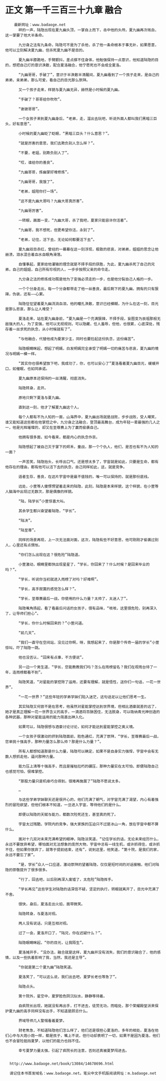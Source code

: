 # 正文 第一千三百三十九章 融合
        最新网址：www.badaoge.net
          砰的一声，陆隐出现在夏九幽头顶，一掌自上而下，击中他的头颅，夏九幽再次咳血，这一掌要了他大半条命。
      
          九分身之法有九条命，陆隐可不是为了杀他，杀了他一条命根本于事无补，如果愿意，他可以立刻解决夏九幽，但杀死夏九幽不是目的。
      
          夏九幽半膝跪地，手臂颤抖，差点撑不住身体，他勉强保持一点意识，他知道陆隐的目的，想把自己打的意识涣散，配合夏洛融合，他宁愿死也不会成全夏洛。
      
          “九幽哥哥，手破了”，意识于半涣散半清醒间，夏九幽看到了一个孩子走来，是自己的弟弟，亲弟弟，那么可爱，看自己的目光那么崇拜。
      
          又一个孩子走来，样貌与夏九幽无异，赫然是小时候的夏九幽。
      
          “手破了？哥哥给你吹吹”。
      
          “谢谢哥哥”。
      
          一个女孩子来到夏九幽身后，“老弟，走，溜出去玩吧，听说外面人都叫我们黑暗三巨头，好有意思”。
      
          小时候的夏九幽眨了眨眼，“黑暗三巨头？什么意思？”。
      
          “就是厉害的意思，我们去欺负别人怎么样？”。
      
          “不要，老姐，别欺负别人了”。
      
          “哎，谁给你的善良”。
      
          “九幽哥哥，炼幽掌好难修炼”。
      
          “九幽哥哥，我饿了”。
      
          “老弟，姐陪你打一场”。
      
          “这不是九幽大哥吗？九幽大哥真厉害”。
      
          “九幽哥厉害”。
      
          一转眼，画面一变，“九幽大哥，杀了我吧，夏家只能容许你活着”。
      
          “九幽哥，我不想死，但更希望你活，永别了”。
      
          “老弟，记住，活下去，无论如何都要活下去”。
      
          夏九幽双目赤红，曾经的一幕幕在这一刻浮现，极致的悲哀，对弟弟，姐姐的思念让他崩溃，泪水混合着血水自眼角滑落。
      
          自懂事起，夏家给他灌输的理念就是不择手段的获胜，为此，夏九幽杀死了自己的兄弟，自己的姐姐，自己所有珍视的人，一步步按照父亲的命令走。
      
          九分身之法的修炼成功既是他为了变强必须走的一步，也是他分裂自己人格的一步。
      
          一个个分身走出，每一个分身都带走了他一丝善良，最后剩下的夏九幽，拥有的只有狠辣，伪装，还有——心累。
      
          陆隐怔怔望着夏九幽流淌血泪，他的瞳孔涣散，意识已经模糊，为什么在这一刻，目光是那么悲哀，那么让人难受？
      
          夏洛走来，站在夏九幽身前，“夏九幽是一个充满狠辣，不择手段，妄图变为辰祖那般无敌强大的人，为了变强，他可以无视规则，可以隐藏，任人羞辱，但他，也很累，心底深处，残存着一丝求死的执念，从小时候就有了”。
      
          “与他融合，代替他成为夏家少主，同时也要捡起这份执念，这份痛苦”。
      
          陆隐眼睛眯起，想起了明嫣，白发明嫣完全承受了明嫣一切的痛苦与悲哀，夏九幽的境况与明嫣一模一样。
      
          “其实你也很希望放下吧，我成功了，你，也可以安心了”夏洛看着夏九幽目光，缓缓开口，如催眠，也如同承诺。
      
          夏九幽原本还保持的一丝清醒，彻底消失。
      
          陆隐转身，走开。
      
          原地只剩下夏洛与夏九幽。
      
          直到这一刻，他才了解夏九幽这个人。
      
          每个人都有不为人知的一面，山海界中，夏九幽出场就是战败，步步战败，受人嘲笑，谁又能知道这些都在他掌控之中，九分身之法融合，登顶最高舞台，成为年轻一辈最强的几人之一，他是光辉璀璨的，却又在至尊赛上为了赢而偷袭自己。
      
          他拥有很多面，如今看来，都是内心的执念作祟。
      
          陆隐想起了被自己灭于掌下的烬禾，童战，那一个个仇人，他们，是否也有不为人知的一面？
      
          一声苦笑，陆隐抬头，长呼出口气，还是想太多了，宇宙就是如此，只要是生命，都有他存在的理由，都有他可以活下去的执念，自己同样如此，这，就是竞争。
      
          适者生存，善良，在这片宇宙中是最不值钱的，唯一可以保持的，就是那份底线。
      
          远处，小萱等人傻愣愣望着走来的陆隐，此刻，陆隐是本来样貌，这个样貌，在小萱等人脑海中出现过无数次，那是偶像的样貌。
      
          “陆，陆学长”小萱惊喜大叫。
      
          其余学生都兴奋望着陆隐，“学长”。
      
          “陆决”。
      
          “陆至尊”。
      
          同样的场景再现，上一次无法面对面，这次，陆隐有些不好意思，他可刚刚才偷袭过别人，心里还有点惆怅。
      
          “你们怎么出现在这？很危险”陆隐道。
      
          小萱激动，眼睛里都快出现星星了，“学长，你回来了？什么时候？是回来毕业的吗？”。
      
          “学长，听说你当初就进入雨榜了对吗？好难啊”。
      
          “学长，高手寂寞的感觉怎么样？”。
      
          “学长，至尊赛最后一战，你使用的什么力量？太帅了，太迷人了”。
      
          陆隐嘴角扬起，看了看最后问话的女孩子，很有品味，“咳咳，这里很危险，别再深入了，让导师们担心”。
      
          “学长，你什么时候回来的？”小萱问道。
      
          “前几天”。
      
          “我们一直守在空间站，没见过你啊，呀，我想起来了，你是那个传奇一届的学长”小萱惊叫，吓了陆隐一跳。
      
          他也没否认，“回来有点事，不方便说”。
      
          另一边一个男生道，“学长，您能教教我们吗？怎么在雨榜留名？我们在观雨台待了一年，连雨榜都看不到”。
      
          陆隐笑道，“对星能的掌控除了运用，还要有理解，就是悟性，送你们一句话，一花一世界”。
      
          “一花一世界？”这些年轻的学弟学妹们陷入迷茫，这句话足以让他们思考一生。
      
          其实陆隐又何尝不是在思考，他虽然对星能掌控达到世界境，但相比酒豪就差的远了，她才是真正理解一花一世界含义的高手，一滴酒将百脉困住，无法脱身，可以吸纳青光神创造的各种武器，那种对星能运用的能力简直出神入化。
      
          如果可以，陆隐很想与酒豪讨论讨论，如何才能达到星能掌控之奥义境。
      
          一个女孩子很激动的挤到陆隐面前，脸色通红，充满了崇拜，“学长，至尊赛最后一战，您单挑十强高手，那种力量怎么那么帅？那是什么力量？”。
      
          所有人都想知道那是什么力量，陆隐可以确定，如果不是自身实力强悍，宇宙中会有无数人想抓走他，逼问那种力量。
      
          能力压上清等十强高手，而且是摧枯拉朽的碾压，那种力量实在太可怕，即便陆隐自己也感觉可怕，很难掌控。
      
          “那股力量只是机缘巧合得到，很难再施展了”陆隐不愿说太多。
      
          …
      
          与这些学弟学妹聊天还是很开心的，他们充满了朝气，对宇宙充满了渴望，内心有着强烈的冒险欲望，但他们根本不知道，一旦进入宇宙，等待他们的是什么。
      
          即便以陆隐的天赋与能力，都数次险死还生，甚至真的死了。
      
          宇宙太过残酷，学院内的竞争，强大家族的压迫只不过是冰山一角，放在宇宙中都不算什么。
      
          面对十几双对未来充满希望的眼神，陆隐淡笑道，“记住学长的话，无论未来经历什么，永远不要放弃希望，哪怕面对无法想象的庞然大物，宇宙中总有一线生机，或许抓得住，或许抓不住，但如果你放弃了，就等于提前结束，还有”，说到这里，他笑道，“第十院，是我们的家，永远不要忘了家”。
      
          “是，学长”众人一口应道，激动崇拜的望着陆隐，仅仅是短时间的对话接触，他们对陆隐的崇敬提升了很多很多。
      
          “行了，回去吧，以后别再深入废墟了，太危险”陆隐挥手。
      
          “学长再见”这些学生对陆隐的话深信不疑，坚定的执行，转眼就离开了，目光中充满了不舍。
      
          很快，身后，夏洛走出火焰，面带微笑。
      
          陆隐转身，与夏洛对视。
      
          两人没有说话，只是互相对视。
      
          过了一会，夏洛开口了，“陆兄，你在迟疑什么？”。
      
          陆隐眼睛眯起，“你的目光，让我陌生”。
      
          夏洛摊开手，“没办法，融合就是这样，夏九幽并没有消失，我们的意识融合了，他的感情，以及一些执着影响了我，当然，我还是主导”。
      
          “你就是第二个夏九幽”陆隐笑道。
      
          夏洛笑了，“可以这么说，我们出去吧，夏梦长老也等急了”。
      
          陆隐点头。
      
          第十院外，星空中，夏梦脸色阴沉似水，静静等待着。
      
          自疯院长出现，她就没有再出手，打不进去，徒劳无功，而暗处，那个荣耀殿堂派来保护夏九幽的高手同样没有出手，不知道是顾忌什么。
      
          界域导师几人警惕看着夏梦。
      
          财老焦急，不知道陆隐他们怎么样了，他们还是很担心夏洛的，多年的相处，夏洛在他们心中与大炮小炮一样，都是孩子，嘴上不说，但行动却表明了一切，如果不是因为夏洛，他们也不会冒险抵挡夏梦，以他们的能力也挡不住。
      
          幸亏夏梦力量太强，引起了疯院长的注意，否则还真被夏梦闯进去。
      
      
      http://www.badaoge.net/book/13084/14678696.html
      
      请记住本书首发域名：www.badaoge.net。笔尖中文手机版阅读网址：m.badaoge.net
